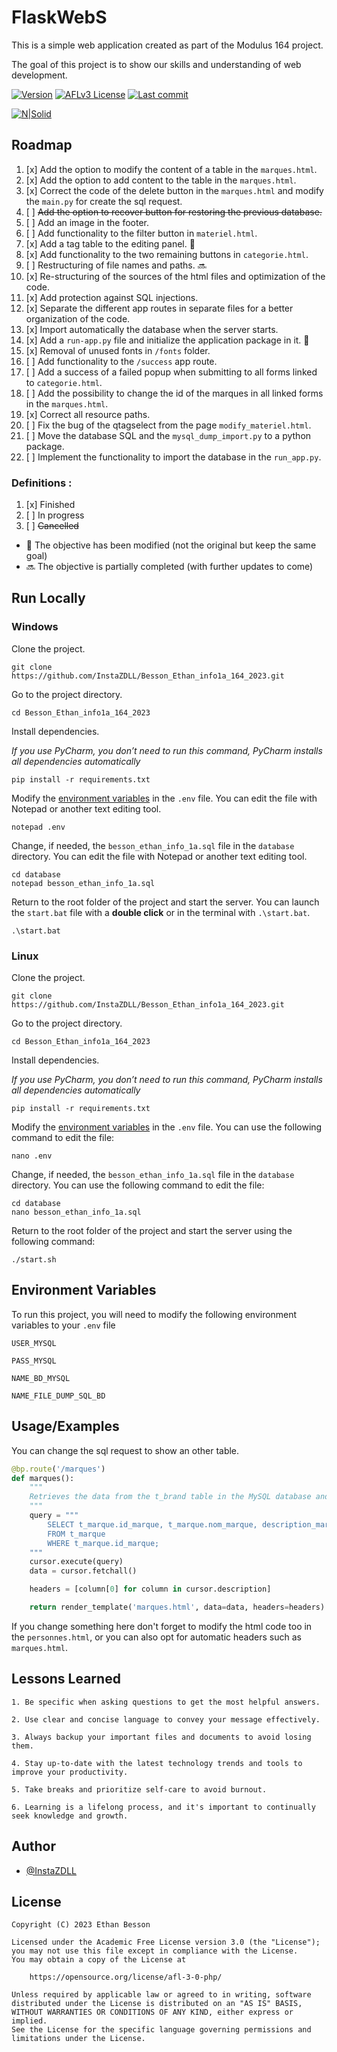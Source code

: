 # FlaskWebS


This is a simple web application created as part of the Modulus 164 project. 

The goal of this project is to show our skills and understanding of web development.


[![Version](https://img.shields.io/github/v/release/InstaZDLL/FlaskWebS?style=for-the-badge)](https://github.com/InstaZDLL/FlaskWebS/releases)
[![AFLv3 License](https://img.shields.io/github/license/InstaZDLL/FlaskWebS?logo=e&style=for-the-badge)](https://opensource.org/license/afl-3-0-php)
[![Last commit](https://img.shields.io/github/last-commit/InstaZDLL/FlaskWebS?style=for-the-badge)](https://github.com/InstaZDLL/FlaskWebS)


[![N|Solid](https://cldup.com/dTxpPi9lDf.thumb.png)](https://nodesource.com/products/nsolid)


## Roadmap


1. [x] Add the option to modify the content of a table in the `marques.html`.
2. [x] Add the option to add content to the table in the `marques.html`.
3. [x] Correct the code of the delete button in the `marques.html` and modify the `main.py` for create the sql request.
4. [ ] ~~Add the option to recover button for restoring the previous database.~~
5. [ ] Add an image in the footer.
6. [ ] Add functionality to the filter button in `materiel.html`.
7. [x] Add a tag table to the editing panel. 🔄
8. [x] Add functionality to the two remaining buttons in `categorie.html`.
9. [ ] Restructuring of file names and paths. 🔜
10. [x] Re-structuring of the sources of the html files and optimization of the code.
11. [x] Add protection against SQL injections.
12. [x] Separate the different app routes in separate files for a better organization of the code.
13. [x] Import automatically the database when the server starts.
14. [x] Add a `run-app.py` file and initialize the application package in it. 🔄
15. [x] Removal of unused fonts in `/fonts` folder.
16. [ ] Add functionality to the `/success` app route.
17. [ ] Add a success of a failed popup when submitting to all forms linked to `categorie.html`.
18. [ ] Add the possibility to change the id of the marques in all linked forms in the `marques.html`.
19. [x] Correct all resource paths.
20. [ ] Fix the bug of the qtagselect from the page `modify_materiel.html`.
21. [ ] Move the database SQL and the `mysql_dump_import.py` to a python package.
22. [ ] Implement the functionality to import the database in the `run_app.py`.


### Definitions :


1. [x] Finished
2. [ ] In progress
3. [ ] ~~Cancelled~~

- 🔄 The objective has been modified (not the original but keep the same goal)
- 🔜 The objective is partially completed (with further updates to come)

## Run Locally

### Windows

Clone the project.

```git
git clone https://github.com/InstaZDLL/Besson_Ethan_info1a_164_2023.git
```

Go to the project directory.

```shell
cd Besson_Ethan_info1a_164_2023
```

Install dependencies.

*If you use PyCharm, you don’t need to run this command, PyCharm installs all dependencies automatically*

```shell
pip install -r requirements.txt
```

Modify the [environment variables](https://github.com/InstaZDLL/FlaskWebS#environment-variables) in the `.env` file. You can edit the file with Notepad or another text editing tool.

```shell
notepad .env
```

Change, if needed, the `besson_ethan_info_1a.sql` file in the `database` directory. You can edit the file with Notepad or another text editing tool.

```shell
cd database
notepad besson_ethan_info_1a.sql
```

Return to the root folder of the project and start the server. You can launch the `start.bat` file with a **double click** or in the terminal with `.\start.bat`.

```shell
.\start.bat
```

### Linux

Clone the project.

```git
git clone https://github.com/InstaZDLL/Besson_Ethan_info1a_164_2023.git
```

Go to the project directory.

```shell
cd Besson_Ethan_info1a_164_2023
```

Install dependencies.

*If you use PyCharm, you don’t need to run this command, PyCharm installs all dependencies automatically*

```shell
pip install -r requirements.txt
```

Modify the [environment variables](https://github.com/InstaZDLL/FlaskWebS#environment-variables) in the `.env` file. You can use the following command to edit the file:

```shell
nano .env
```

Change, if needed, the `besson_ethan_info_1a.sql` file in the `database` directory. You can use the following command to edit the file:

```shell
cd database
nano besson_ethan_info_1a.sql
```

Return to the root folder of the project and start the server using the following command:

```shell
./start.sh
```


## Environment Variables


To run this project, you will need to modify the following environment variables to your `.env` file

`USER_MYSQL` 

`PASS_MYSQL`

`NAME_BD_MYSQL`

`NAME_FILE_DUMP_SQL_BD`


## Usage/Examples


You can change the sql request to show an other table.

```python
@bp.route('/marques')
def marques():
    """
    Retrieves the data from the t_brand table in the MySQL database and displays it on the "brands.html" page.
    """
    query = """
        SELECT t_marque.id_marque, t_marque.nom_marque, description_marque
        FROM t_marque
        WHERE t_marque.id_marque;
    """
    cursor.execute(query)
    data = cursor.fetchall()

    headers = [column[0] for column in cursor.description]

    return render_template('marques.html', data=data, headers=headers)
```

If you change something here don't forget to modify the html code too in the `personnes.html`, or you can also opt for automatic headers such as `marques.html`.


## Lessons Learned


```text
1. Be specific when asking questions to get the most helpful answers.

2. Use clear and concise language to convey your message effectively.

3. Always backup your important files and documents to avoid losing them.

4. Stay up-to-date with the latest technology trends and tools to improve your productivity.

5. Take breaks and prioritize self-care to avoid burnout.

6. Learning is a lifelong process, and it's important to continually seek knowledge and growth.
````


## Author


- [@InstaZDLL](https://github.com/InstaZDLL)


## License


```text
Copyright (C) 2023 Ethan Besson

Licensed under the Academic Free License version 3.0 (the "License");
you may not use this file except in compliance with the License.
You may obtain a copy of the License at

    https://opensource.org/license/afl-3-0-php/

Unless required by applicable law or agreed to in writing, software
distributed under the License is distributed on an "AS IS" BASIS,
WITHOUT WARRANTIES OR CONDITIONS OF ANY KIND, either express or implied.
See the License for the specific language governing permissions and
limitations under the License.
```
[//]: # (These are reference links used in the body of this note and get stripped out when the markdown processor does its job. There is no need to format nicely because it shouldn't be seen. Thanks SO - http://stackoverflow.com/questions/4823468/store-comments-in-markdown-syntax)

   [dill]: <https://github.com/joemccann/dillinger>
   [git-repo-url]: <https://github.com/joemccann/dillinger.git>
   [john gruber]: <http://daringfireball.net>
   [df1]: <http://daringfireball.net/projects/markdown/>
   [markdown-it]: <https://github.com/markdown-it/markdown-it>
   [Ace Editor]: <http://ace.ajax.org>
   [node.js]: <http://nodejs.org>
   [Twitter Bootstrap]: <http://twitter.github.com/bootstrap/>
   [jQuery]: <http://jquery.com>
   [@tjholowaychuk]: <http://twitter.com/tjholowaychuk>
   [express]: <http://expressjs.com>
   [AngularJS]: <http://angularjs.org>
   [Gulp]: <http://gulpjs.com>

   [PlDb]: <https://github.com/joemccann/dillinger/tree/master/plugins/dropbox/README.md>
   [PlGh]: <https://github.com/joemccann/dillinger/tree/master/plugins/github/README.md>
   [PlGd]: <https://github.com/joemccann/dillinger/tree/master/plugins/googledrive/README.md>
   [PlOd]: <https://github.com/joemccann/dillinger/tree/master/plugins/onedrive/README.md>
   [PlMe]: <https://github.com/joemccann/dillinger/tree/master/plugins/medium/README.md>
   [PlGa]: <https://github.com/RahulHP/dillinger/blob/master/plugins/googleanalytics/README.md>
